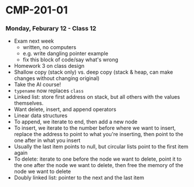 # CMP-201-01
### Monday, Feburary 12 - Class 12

- Exam next week
    - written, no computers
    - e.g. write dangling pointer example
    - fix this block of code/say what's wrong
- Homework 3 on class design
- Shallow copy (stack only) vs. deep copy (stack & heap, can make changes without changing original)
- Take the AI course!
- `typename` now replaces `class`
- Linked list: store first address on stack, but all others with the values themselves.
- Want delete, insert, and append operators
- Linear data structures
- To append, we iterate to end, then add a new node
- To insert, we iterate to the number before where we want to insert, replace the address to point to what you're inserting, then point to the one after in what you insert
- Usually the last item points to null, but circular lists point to the first item again
- To delete: iterate to one before the node we want to delete, point it to the one after the node we want to delete, then free the memory of the node we want to delete
- Doubly linked list: pointer to the next and the last item